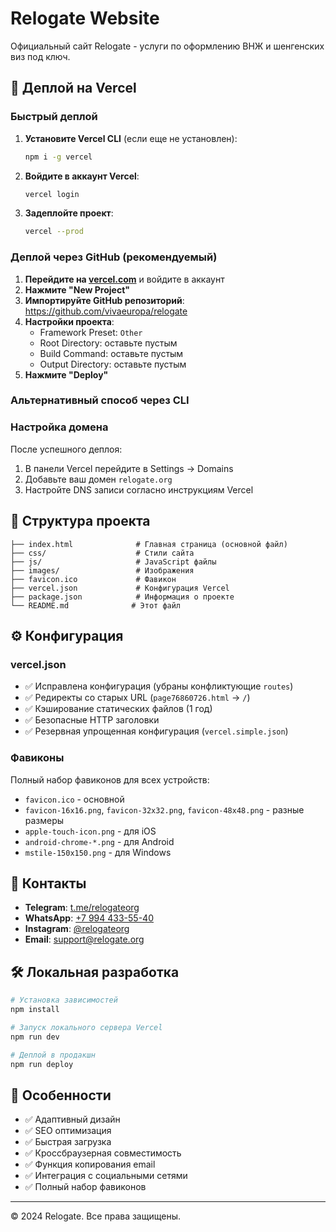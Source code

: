 # Relogate Website

Официальный сайт Relogate - услуги по оформлению ВНЖ и шенгенских виз под ключ.

## 🚀 Деплой на Vercel

### Быстрый деплой

1. **Установите Vercel CLI** (если еще не установлен):
   ```bash
   npm i -g vercel
   ```

2. **Войдите в аккаунт Vercel**:
   ```bash
   vercel login
   ```

3. **Задеплойте проект**:
   ```bash
   vercel --prod
   ```

### Деплой через GitHub (рекомендуемый)

1. **Перейдите на [vercel.com](https://vercel.com)** и войдите в аккаунт
2. **Нажмите "New Project"**
3. **Импортируйте GitHub репозиторий**: https://github.com/vivaeuropa/relogate
4. **Настройки проекта**:
   - Framework Preset: `Other`
   - Root Directory: оставьте пустым
   - Build Command: оставьте пустым
   - Output Directory: оставьте пустым
5. **Нажмите "Deploy"**

### Альтернативный способ через CLI

### Настройка домена

После успешного деплоя:

1. В панели Vercel перейдите в Settings → Domains
2. Добавьте ваш домен `relogate.org`
3. Настройте DNS записи согласно инструкциям Vercel

## 📁 Структура проекта

```
├── index.html              # Главная страница (основной файл)
├── css/                    # Стили сайта
├── js/                     # JavaScript файлы
├── images/                 # Изображения
├── favicon.ico             # Фавикон
├── vercel.json             # Конфигурация Vercel
├── package.json            # Информация о проекте
└── README.md              # Этот файл
```

## ⚙️ Конфигурация

### vercel.json
- ✅ Исправлена конфигурация (убраны конфликтующие `routes`)
- ✅ Редиректы со старых URL (`page76860726.html` → `/`)
- ✅ Кэширование статических файлов (1 год)
- ✅ Безопасные HTTP заголовки
- ✅ Резервная упрощенная конфигурация (`vercel.simple.json`)

### Фавиконы
Полный набор фавиконов для всех устройств:
- `favicon.ico` - основной
- `favicon-16x16.png`, `favicon-32x32.png`, `favicon-48x48.png` - разные размеры
- `apple-touch-icon.png` - для iOS
- `android-chrome-*.png` - для Android
- `mstile-150x150.png` - для Windows

## 🔗 Контакты

- **Telegram**: [t.me/relogateorg](https://t.me/relogateorg)
- **WhatsApp**: [+7 994 433-55-40](https://wa.me/79944335540)
- **Instagram**: [@relogateorg](https://www.instagram.com/relogateorg/)
- **Email**: support@relogate.org

## 🛠️ Локальная разработка

```bash
# Установка зависимостей
npm install

# Запуск локального сервера Vercel
npm run dev

# Деплой в продакшн
npm run deploy
```

## 📝 Особенности

- ✅ Адаптивный дизайн
- ✅ SEO оптимизация
- ✅ Быстрая загрузка
- ✅ Кроссбраузерная совместимость
- ✅ Функция копирования email
- ✅ Интеграция с социальными сетями
- ✅ Полный набор фавиконов

---

© 2024 Relogate. Все права защищены.
